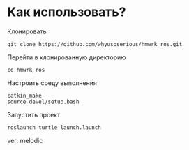 # Как использовать?

Клонировать
```
git clone https://github.com/whyusoserious/hmwrk_ros.git
```
Перейти в клонированную директорию
```
cd hmwrk_ros
```
Настроить среду выполнения
```
catkin_make
source devel/setup.bash
```
Запустить проект
```
roslaunch turtle launch.launch
```
ver: melodic
